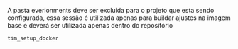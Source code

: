 A pasta everionments deve ser excluida para o projeto que esta sendo configurada, essa sessão é utilizada apenas para buildar ajustes na imagem base e deverá ser utilizada apenas dentro do repositório

`tim_setup_docker`